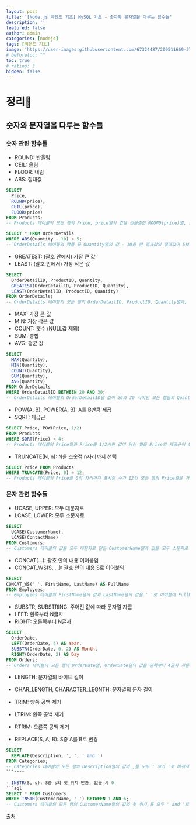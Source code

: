 ```yaml
---
layout: post
title: '[Node.js 백엔드 기초] MySQL 기초 - 숫자와 문자열을 다루는 함수들'
description: ''
featured: false
author: admin
categories: [nodejs]
tags: [백엔드 기초]
image: 'https://user-images.githubusercontent.com/67324487/209511669-37076540-83a9-48fe-b281-43295461c4a3.png'
# beforetoc: ""
toc: true
# rating: 3
hidden: false
---
```


# 정리📑

## 숫자와 문자열을 다루는 함수들

### 숫자 관련 함수들

- ROUND: 반올림
- CEIL: 올림
- FLOOR: 내림
- ABS: 절대값

```sql
SELECT
  Price,
  ROUND(price),
  CEIL(price),
  FLOOR(price)
FROM Products;
-- Products 테이블의 모든 행의 Price, price열의 값을 반올림한 ROUND(price)열, 올림한 CEIL(price)열, 내림한 FLOOR(price)열을 가져오기

SELECT * FROM OrderDetails
WHERE ABS(Quantity - 10) < 5;
-- OrderDetails 테이블의 행들 중 Quantity열의 값 - 10을 한 결과값의 절대값이 5보다 작은 행들의 모든 열을 가져오기
```

- GREATEST: (괄호 안에서) 가장 큰 값
- LEAST: (괄호 안에서) 가장 작은 값

```sql
SELECT
  OrderDetailID, ProductID, Quantity,
  GREATEST(OrderDetailID, ProductID, Quantity),
  LEAST(OrderDetailID, ProductID, Quantity)
FROM OrderDetails;
-- OrderDetails 테이블의 모든 행의 OrderDetailID, ProductID, Quantity열과, 세 열의 값들 중 가장 큰 값이 들어간 열과 가장 작은 값이 들어간 열을 가져오기
```

- MAX: 가장 큰 값
- MIN: 가장 작은 값
- COUNT: 갯수 (NULL값 제외)
- SUM: 총합
- AVG: 평균 값

```sql
SELECT
  MAX(Quantity),
  MIN(Quantity),
  COUNT(Quantity),
  SUM(Quantity),
  AVG(Quantity)
FROM OrderDetails
WHERE OrderDetailID BETWEEN 20 AND 30;
-- OrderDetails 테이블의 OrderDetailID열 값이 20과 30 사이인 모든 행들의 Quantity열의 값들 중 가장 큰 값, 가장 작은 값, Quantity값들의 총 개수(조건에 해당하는 행의 개수와 같음), 총합, 평균 값을 가져오기
```

- POW(A, B), POWER(A, B): A를 B만큼 제곱
- SQRT: 제곱근

```sql
SELECT Price, POW(Price, 1/2)
FROM Products
WHERE SQRT(Price) < 4;
-- Products 테이블의 Price열과 Price를 1/2승한 값이 담긴 열을 Price의 제곱근이 4보다 작을 경우에만 가져오기
```

- TRUNCATE(N, n): N을 소숫점 n자리까지 선택

```sql
SELECT Price FROM Products
WHERE TRUNCATE(Price, 0) = 12;
-- Products 테이블의 Price를 0의 자리까지 표시한 수가 12인 모든 행의 Price열을 가져오기
```

### 문자 관련 함수들

- UCASE, UPPER: 모두 대문자로
- LCASE, LOWER: 모두 소문자로

```sql
SELECT
  UCASE(CustomerName),
  LCASE(ContactName)
FROM Customers;
-- Customers 테이블의 값을 모두 대문자로 만든 CustomerName열과 값을 모두 소문자로 만든 ContactName열을 가져오기
```

- CONCAT(...): 괄호 안의 내용 이어붙임
- CONCAT_WS(S, ...): 괄호 안의 내용 S로 이어붙임

```sql
SELECT
CONCAT_WS(' ', FirstName, LastName) AS FullName
FROM Employees;
-- Employees 테이블의 FirstName열의 값과 LastName열의 값을 ' '로 이어붙여 FullName이라는 열로 가져오기
```

- SUBSTR, SUBSTRING: 주어진 값에 따라 문자열 자름
- LEFT: 왼쪽부터 N글자
- RIGHT: 오른쪽부터 N글자

```sql
SELECT
  OrderDate,
  LEFT(OrderDate, 4) AS Year,
  SUBSTR(OrderDate, 6, 2) AS Month,
  RIGHT(OrderDate, 2) AS Day
FROM Orders;
-- Orders 테이블의 모든 행의 OrderDate열, OrderDate열의 값을 왼쪽부터 4글자 자른 값이 담긴 Year라는 열, OrderDate를 6번째 글자부터 2개만 자른 값이 담긴 Month라는 열, OrderDate열의 값을 오른쪽부터 2글자 자른 값이 담긴 Day라는 열을 가져오기
```

- LENGTH: 문자열의 바이트 길이
- CHAR_LENGTH, CHARACTER_LEGNTH: 문자열의 문자 길이

- TRIM: 양쪽 공백 제거
- LTRIM: 왼쪽 공백 제거
- RTRIM: 오른쪽 공백 제거

- REPLACE(S, A, B): S중 A를 B로 변경

````sql
SELECT
  REPLACE(Description, ', ', ' and ')
FROM Categories;
-- Categories 테이블의 모든 행의 Description열의 값의 ,를 모두 ' and '로 바꿔서 가져오기
```****

- INSTR(S, s): S중 s의 첫 위치 반환, 없을 시 0
```sql
SELECT * FROM Customers
WHERE INSTR(CustomerName, ' ') BETWEEN 1 AND 6;
-- Customers 테이블의 모든 행의 CustomerName열의 값의 첫 위치,를 모두 ' and '로 바꿔서 가져오기
````

[출처](https://www.yalco.kr/lectures/sql/)

